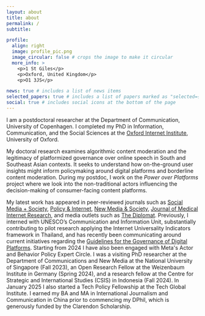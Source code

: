 ```yaml
---
layout: about
title: about
permalink: /
subtitle:

profile:
  align: right
  image: profile_pic.png
  image_circular: false # crops the image to make it circular
  more_info: >
    <p>1 St Giles</p>
    <p>Oxford, United Kingdom</p>
    <p>O1 3JS</p>

news: true # includes a list of news items
selected_papers: true # includes a list of papers marked as "selected={true}"
social: true # includes social icons at the bottom of the page
---
```


I am a postdoctoral researcher at the Department of Communication, University of Copenhagen. I completed my PhD in Information, Communication, and the Social Sciences at the [Oxford Internet Institute](https://www.oii.ox.ac.uk/people/profiles/diyi-liu/), University of Oxford.

My doctoral research examines algorithmic content moderation and the legitimacy of platformized governance over online speech in South and Southeast Asian contexts. It seeks to understand how on-the-ground user insights might inform policymaking around digital platforms and borderline content moderation. During my postdoc, I work on the *Power over Platforms* project where we look into the non-traditional actors influencing the decision-making of consumer-facing content platforms.

My latest work has appeared in peer-reviewed journals such as [Social Media + Society](https://journals.sagepub.com/doi/10.1177/20563051251340855), [Policy & Internet](https://doi.org/10.1002/poi3.388), [New Media & Society](https://doi.org/10.1177/14614448241259149), [Journal of Medical Internet Research](https://doi.org/10.2196/54135), and media outlets such as [The Diplomat](https://thediplomat.com/2019/09/bridging-the-gaps-in-the-asia-pacific-information-superhighway/). Previously, I interned with UNESCO’s Communication and Information Unit, substantially contributing to pilot research applying the Internet Universality Indicators framework in Thailand, and has recently been communicating around current initiatives regarding the [Guidelines for the Governance of Digital Platforms](https://www.unesco.org/en/internet-trust/guidelines). Starting from 2024 I have also been engaged with Meta's Actor and Behavior Policy Expert Circle. I was a visiting PhD researcher at the Department of Communications and New Media at the National University of Singapore (Fall 2023), an Open Research Fellow at the Weizenbaum Institute in Germany (Spring 2024), and a research fellow at the Centre for Strategic and International Studies (CSIS) in Indonesia (Fall 2024). In January 2025 I also started a Tech Policy Fellowship at the Tech Global Institute. I earned my BA and MA in International Journalism and Communication in China prior to commencing my DPhil, which is generously funded by the Clarendon Scholarship.
